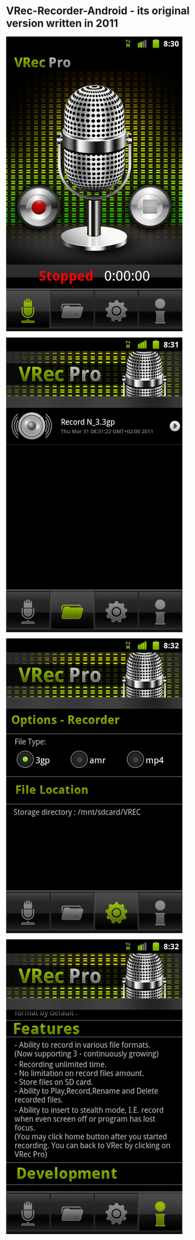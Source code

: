 # VRec-Recorder-Android - its original version written in 2011

![alt text](https://github.com/jviaches/VRec-Recorder-Android/blob/master/Marketing/Screens/screenshot_2.png)

![alt text](https://github.com/jviaches/VRec-Recorder-Android/blob/master/Marketing/Screens/screenshot_4.png)

![alt text](https://github.com/jviaches/VRec-Recorder-Android/blob/master/Marketing/Screens/screenshot_5.png)

![alt text](https://github.com/jviaches/VRec-Recorder-Android/blob/master/Marketing/Screens/screenshot_6.png)
